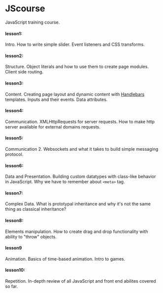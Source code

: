 # JScourse
JavaScript training course.

#### lesson1:
Intro. How to write simple slider. Event listeners and CSS transforms.

#### lesson2:
Structure. Object literals and how to use them to create page modules. Client side routing.

#### lesson3:
Content. Creating page layout and dynamic content with [Handlebars](http://handlebarsjs.com/) templates.
Inputs and their events. Data attributes.

#### lesson4:
Communication. XMLHttpRequests for server requests. How to make http server available for external domains requests.

#### lesson5:
Communication 2. Websockets and what it takes to build simple messaging protocol.

#### lesson6:
Data and Presentation. Building custom datatypes with class-like behavior in JavaScript. Why we have to remember about `<meta>` tag.

#### lesson7:
Complex Data. What is prototypal inheritance and why it's not the same thing as classical inheritance?

#### lesson8:
Elements manipulation. How to create drag and drop functionality with ability to "throw" objects.

#### lesson9
Animation. Basics of time-based animation. Intro to games.

#### lesson10:
Repetition. In-depth review of all JavaScript and front end abilites covered so far.